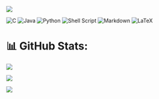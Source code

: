 [![](https://visitcount.itsvg.in/api?id=thibautmarcq&icon=1&color=0)](https://visitcount.itsvg.in)

![C](https://img.shields.io/badge/c-%2300599C.svg?style=for-the-badge&logo=c&logoColor=white) ![Java](https://img.shields.io/badge/java-%23ED8B00.svg?style=for-the-badge&logo=openjdk&logoColor=white) ![Python](https://img.shields.io/badge/python-3670A0?style=for-the-badge&logo=python&logoColor=ffdd54) ![Shell Script](https://img.shields.io/badge/shell_script-%23121011.svg?style=for-the-badge&logo=gnu-bash&logoColor=white) ![Markdown](https://img.shields.io/badge/markdown-%23000000.svg?style=for-the-badge&logo=markdown&logoColor=white) ![LaTeX](https://img.shields.io/badge/latex-%23008080.svg?style=for-the-badge&logo=latex&logoColor=white) 
# 📊 GitHub Stats:

<a href="https://github.com/thibautmarcq/github-readme-stats"><img src="https://github-readme-stats.vercel.app/api?username=thibautmarcq&theme=dark&hide_border=false&include_all_commits=false&count_private=true" /></a>

<a href="https://github.com/thibautmarcq/github-readme-streak-stats"><img src="https://github-readme-streak-stats.herokuapp.com/?user=thibautmarcq&theme=dark&hide_border=false" /></a>

<a href="https://github.com/thibautmarcq/github-readme-stats"><img src="https://github-readme-stats.vercel.app/api/top-langs/?username=thibautmarcq&theme=dark&hide_border=false&include_all_commits=false&count_private=true&layout=compact" /></a>


<!-- Proudly created with GPRM ( https://gprm.itsvg.in ) -->

